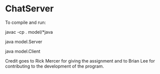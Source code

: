 # ChatServer

To compile and run:

javac -cp . model/*java

java model.Server

java model.Client

Credit goes to Rick Mercer for giving the assignment and to Brian Lee for contributing to the development of the program.
